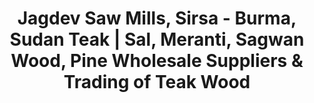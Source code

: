 ---
title: "Jagdev Saw Mills, Sirsa - Burma, Sudan Teak | Sal, Meranti, Sagwan Wood, Pine Wholesale Suppliers & Trading of Teak Wood"
url: /sirsa/jagdev-saw-mills-sirsa-burma-sudan-teak-sal-meranti-sagwan-wood-pine-wholesale-suppliers-and-trading-of-teak-wood/
shop: trade
---